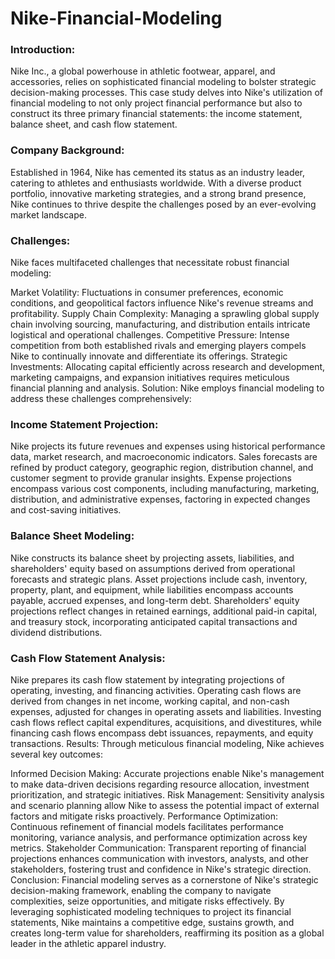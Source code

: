 # Nike-Financial-Modeling
### Introduction:
 Nike Inc., a global powerhouse in athletic footwear, apparel, and accessories, relies on sophisticated financial modeling to bolster strategic decision-making processes. This case study delves into Nike's utilization of financial modeling to not only project financial performance but also to construct its three primary financial statements: the income statement, balance sheet, and cash flow statement.

### Company Background:
Established in 1964, Nike has cemented its status as an industry leader, catering to athletes and enthusiasts worldwide. With a diverse product portfolio, innovative marketing strategies, and a strong brand presence, Nike continues to thrive despite the challenges posed by an ever-evolving market landscape.

### Challenges:
Nike faces multifaceted challenges that necessitate robust financial modeling:

Market Volatility: Fluctuations in consumer preferences, economic conditions, and geopolitical factors influence Nike's revenue streams and profitability.
Supply Chain Complexity: Managing a sprawling global supply chain involving sourcing, manufacturing, and distribution entails intricate logistical and operational challenges.
Competitive Pressure: Intense competition from both established rivals and emerging players compels Nike to continually innovate and differentiate its offerings.
Strategic Investments: Allocating capital efficiently across research and development, marketing campaigns, and expansion initiatives requires meticulous financial planning and analysis.
Solution:
Nike employs financial modeling to address these challenges comprehensively:

### Income Statement Projection:

Nike projects its future revenues and expenses using historical performance data, market research, and macroeconomic indicators.
Sales forecasts are refined by product category, geographic region, distribution channel, and customer segment to provide granular insights.
Expense projections encompass various cost components, including manufacturing, marketing, distribution, and administrative expenses, factoring in expected changes and cost-saving initiatives.
### Balance Sheet Modeling:

Nike constructs its balance sheet by projecting assets, liabilities, and shareholders' equity based on assumptions derived from operational forecasts and strategic plans.
Asset projections include cash, inventory, property, plant, and equipment, while liabilities encompass accounts payable, accrued expenses, and long-term debt.
Shareholders' equity projections reflect changes in retained earnings, additional paid-in capital, and treasury stock, incorporating anticipated capital transactions and dividend distributions.
### Cash Flow Statement Analysis:

Nike prepares its cash flow statement by integrating projections of operating, investing, and financing activities.
Operating cash flows are derived from changes in net income, working capital, and non-cash expenses, adjusted for changes in operating assets and liabilities.
Investing cash flows reflect capital expenditures, acquisitions, and divestitures, while financing cash flows encompass debt issuances, repayments, and equity transactions.
Results:
Through meticulous financial modeling, Nike achieves several key outcomes:

Informed Decision Making: Accurate projections enable Nike's management to make data-driven decisions regarding resource allocation, investment prioritization, and strategic initiatives.
Risk Management: Sensitivity analysis and scenario planning allow Nike to assess the potential impact of external factors and mitigate risks proactively.
Performance Optimization: Continuous refinement of financial models facilitates performance monitoring, variance analysis, and performance optimization across key metrics.
Stakeholder Communication: Transparent reporting of financial projections enhances communication with investors, analysts, and other stakeholders, fostering trust and confidence in Nike's strategic direction.
Conclusion:
Financial modeling serves as a cornerstone of Nike's strategic decision-making framework, enabling the company to navigate complexities, seize opportunities, and mitigate risks effectively. By leveraging sophisticated modeling techniques to project its financial statements, Nike maintains a competitive edge, sustains growth, and creates long-term value for shareholders, reaffirming its position as a global leader in the athletic apparel industry.
